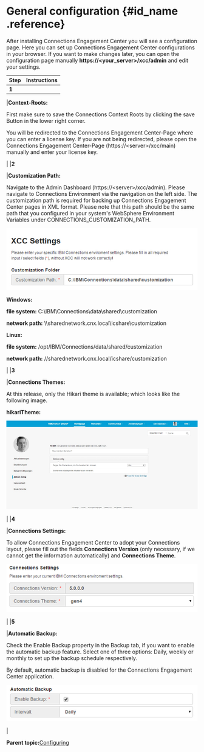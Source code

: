 # General configuration {#id_name .reference}

After installing Connections Engagement Center you will see a configuration page. Here you can set up Connections Engagement Center configurations in your browser. If you want to make changes later, you can open the configuration page manually **https://<your\_server\>/xcc/admin** and edit your settings.

|Step|Instructions|
|----|------------|
|**1**

|**Context-Roots:**

 First make sure to save the Connections Context Roots by clicking the save Button in the lower right corner.

 You will be redirected to the Connections Engagement Center-Page where you can enter a license key. If you are not being redirected, please open the Connections Engagement Center-Page \(https://<server\>/xcc/main\) manually and enter your license key.

|
|**2**

|**Customization Path:**

 Navigate to the Admin Dashboard \(https://<server\>/xcc/admin\). Please navigate to Connections Environment via the navigation on the left side. The customization path is required for backing up Connections Engagement Center pages in XML format. Please note that this path should be the same path that you configured in your system's WebSphere Environment Variables under CONNECTIONS\_CUSTOMIZATION\_PATH.

 ![image](images/image72.png)

 **Windows:**

 **file system:** C:\\IBM\\Connections\\data\\shared\\customization

 **network path:** \\\\sharednetwork.cnx.local\\icshare\\customization

 **Linux:**

 **file system:** /opt/IBM/Connections/data/shared/customization

 **network path:** //sharednetwork.cnx.local/icshare/customization

|
|**3**

|**Connections Themes:**

 At this release, only the Hikari theme is available; which looks like the following image.

 **hikariTheme:**

 ![Hikari theme](images/image74.png)

|
|**4**

|**Connections Settings:**

 To allow Connections Engagement Center to adopt your Connections layout, please fill out the fields **Connections Version** \(only necessary, if we cannot get the information automatically\) and **Connections Theme**.

 ![image](images/image75.png)

|
|**5**

|**Automatic Backup:**

 Check the Enable Backup property in the Backup tab, if you want to enable the automatic backup feature. Select one of three options: Daily, weekly or monthly to set up the backup schedule respectively.

 By default, automatic backup is disabled for the Connections Engagement Center application.

 ![image](images/image76.png)

|

**Parent topic:**[Configuring](../../connectors/icec/cec-inst-configuring.md)

